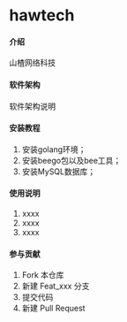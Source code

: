 # hawtech

#### 介绍
山楂网络科技

#### 软件架构
软件架构说明


#### 安装教程

1. 安装golang环境；
2. 安装beego包以及bee工具；
3. 安装MySQL数据库；

#### 使用说明

1. xxxx
2. xxxx
3. xxxx

#### 参与贡献

1. Fork 本仓库
2. 新建 Feat_xxx 分支
3. 提交代码
4. 新建 Pull Request